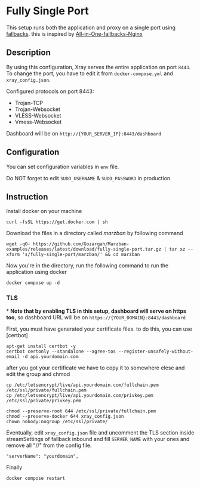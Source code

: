 # Fully Single Port
This setup runs both the application and proxy on a single port using [fallbacks](https://xtls.github.io/config/features/fallback.html). this is inspired by [All-in-One-fallbacks-Nginx](https://github.com/XTLS/Xray-examples/tree/main/All-in-One-fallbacks-Nginx)

## Description
‌By using this configuration, Xray serves the entire application on port `8443`.
To change the port, you have to edit it from `docker-compose.yml` and `xray_config.json`.

Configured protocols on port 8443:
- Trojan-TCP
- Trojan-Websocket
- VLESS-Websocket
- Vmess-Websocket

Dashboard will be on `http://{YOUR_SERVER_IP}:8443/dashboard`

## Configuration
You can set configuration variables in `env` file.

Do NOT forget to edit `SUDO_USERNAME` & `SUDO_PASSWORD` in production

## Instruction
Install docker on your machine
```
curl -fsSL https://get.docker.com | sh
```
Download the files in a directory called *marzban* by following command
```
wget -qO- https://github.com/Gozargah/Marzban-examples/releases/latest/download/fully-single-port.tar.gz | tar xz --xform 's/fully-single-port/marzban/' && cd marzban
```
Now you're in the directory, run the following command to run the application using docker
```
docker compose up -d
```

### TLS
\* **Note that by enabling TLS in this setup, dashboard will serve on https too**, so dashboard URL will be on `https://{YOUR_DOMAIN}:8443/dashboard`

First, you must have generated your certificate files. to do this, you can use [certbot]


```
apt-get install certbot -y
certbot certonly --standalone --agree-tos --register-unsafely-without-email -d api.yourdomain.com
```

after you got your certificate we have to copy it to somewhere elese and edit the group and chmod

```
cp /etc/letsencrypt/live/api.yourdomain.com/fullchain.pem /etc/ssl/private/fullchain.pem
cp /etc/letsencrypt/live/api.yourdomain.com/privkey.pem /etc/ssl/private/privkey.pem
```

```
chmod --preserve-root 644 /etc/ssl/private/fullchain.pem
chmod --preserve-docker 644 xray_config.json
chown nobody:nogroup /etc/ssl/private/
```


Eventually, edit `xray_config.json` file and uncomment the TLS section inside streamSettings of fallback inbound and fill `SERVER_NAME` with your ones and remove all "//" from the config file.

`"serverName": "yourdomain",`


Finally
```
docker compose restart
```
